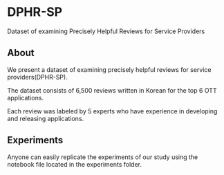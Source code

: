 # DPHR-SP
Dataset of examining Precisely Helpful Reviews for Service Providers

## About

We present a dataset of examining precisely helpful reviews for service providers(DPHR-SP).

The dataset consists of 6,500 reviews written in Korean for the top 6 OTT applications.

Each review was labeled by 5 experts who have experience in developing and releasing applications.

## Experiments

Anyone can easily replicate the experiments of our study using the notebook file located in the experiments folder.

